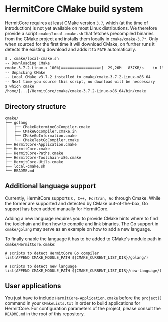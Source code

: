 HermitCore CMake build system
=============================

HermitCore requires at least CMake version `3.7`, which (at the time of
introduction) is not yet available on most Linux distributions. We therefore
provide a script `cmake/local-cmake.sh` that fetches precompiled binaries from
the CMake project and installs them locally in `cmake/cmake-3.7*`. Only when
sourced for the first time it will download CMake, on further runs it detects
the existing download and adds it to `PATH` automatically.

```bash
$ . cmake/local-cmake.sh
-- Downloading CMake
cmake-3.7.2-Linux-x 100%[=================>]  29,26M   837KB/s    in 19s
-- Unpacking CMake
-- Local CMake v3.7.2 installed to cmake/cmake-3.7.2-Linux-x86_64
-- Next time you source this script, no download will be neccessary
$ which cmake
/home/[...]/HermitCore/cmake/cmake-3.7.2-Linux-x86_64/bin/cmake
```

## Directory structure

```
cmake/
├── golang
│   ├── CMakeDetermineGoCompiler.cmake
│   ├── CMakeGoCompiler.cmake.in
│   ├── CMakeGoInformation.cmake
│   └── CMakeTestGoCompiler.cmake
├── HermitCore-Application.cmake
├── HermitCore.cmake
├── HermitCore-Paths.cmake
├── HermitCore-Toolchain-x86.cmake
├── HermitCore-Utils.cmake
├── local-cmake.sh
└── README.md
```

## Additional language support

Currently, HermitCore supports `C, C++, Fortran, Go` through Cmake. While the
former are supported and detected by CMake out-of-the-box, Go support has been
added manually for HermitCore.

Adding a new language requires you to provide CMake hints where to find the
toolchain and then how to compile and link binaries. The Go support in
`cmake/golang` may serve as an example on how to add a new language.

To finally enable the language it has to be added to CMake's module path in
`cmake/HermitCore.cmake`:

```
# scripts to detect HermitCore Go compiler
list(APPEND CMAKE_MODULE_PATH ${CMAKE_CURRENT_LIST_DIR}/golang/)

# scripts to detect new language
list(APPEND CMAKE_MODULE_PATH ${CMAKE_CURRENT_LIST_DIR}/new-language/)
```


## User applications

You just have to include `HermitCore-Application.cmake` before the `project()`
command in your `CMakeLists.txt` in order to build applications for HermitCore.
For configuration parameters of the project, please consult the `README.md` in
the root of this repository.
